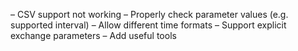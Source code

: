 – CSV support not working
– Properly check parameter values (e.g. supported interval)
– Allow different time formats
– Support explicit exchange parameters
– Add useful tools
